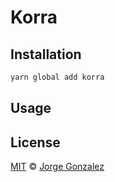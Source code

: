 # Korra



## Installation

```sh
yarn global add korra
```

## Usage

## License

[MIT](/LICENSE) © [Jorge Gonzalez](https://jorgegonzalez.io)
